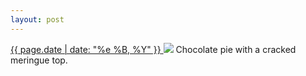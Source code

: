 ```yaml
---
layout: post
---
```


<p>
  <a href="/342">
    <time>{{ page.date | date: "%e %B, %Y" }}</time>
  </a>
  <a href="/342"><img src="{{ site.assets_url }}/342.jpg"/></a>
  <span>Chocolate pie with a cracked meringue top.</span>
</p>
